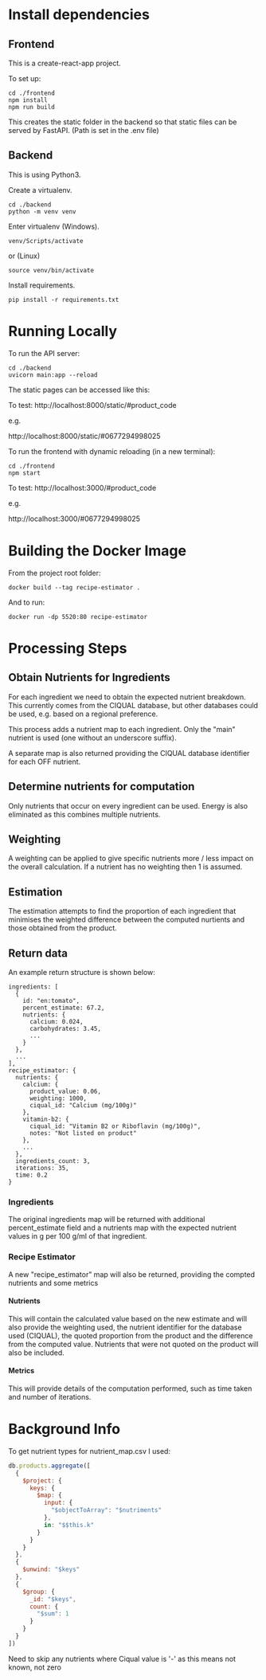 # Install dependencies

## Frontend

This is a create-react-app project.

To set up:

```
cd ./frontend
npm install
npm run build
```

This creates the static folder in the backend so that static files can be served by FastAPI. (Path is set in the .env file)

## Backend

This is using Python3.

Create a virtualenv.
```
cd ./backend
python -m venv venv 
```

Enter virtualenv (Windows).
```
venv/Scripts/activate
```
or (Linux)
```
source venv/bin/activate
```

Install requirements.
```
pip install -r requirements.txt
```

# Running Locally

To run the API server:

```
cd ./backend
uvicorn main:app --reload
```

The static pages can be accessed like this:

To test:
http://localhost:8000/static/#product_code

e.g.

http://localhost:8000/static/#0677294998025

To run the frontend with dynamic reloading (in a new terminal):
```
cd ./frontend
npm start
```

To test:
http://localhost:3000/#product_code

e.g.

http://localhost:3000/#0677294998025

# Building the Docker Image

From the project root folder:
```
docker build --tag recipe-estimator .  
```
And to run:
```
docker run -dp 5520:80 recipe-estimator
```

# Processing Steps

## Obtain Nutrients for Ingredients

For each ingredient we need to obtain the expected nutrient breakdown. This currently comes from the CIQUAL database, but other databases could be used, e.g. based on a regional preference.

This process adds a nutrient map to each ingredient. Only the "main" nutrient is used (one without an underscore suffix).

A separate map is also returned providing the CIQUAL database identifier for each OFF nutrient.

## Determine nutrients for computation

Only nutrients that occur on every ingredient can be used. Energy is also eliminated as this combines multiple nutrients.

## Weighting

A weighting can be applied to give specific nutrients more / less impact on the overall calculation. If a nutrient has no weighting then 1 is assumed.

## Estimation

The estimation attempts to find the proportion of each ingredient that minimises the weighted difference between the computed nurtients and those obtained from the product.

## Return data

An example return structure is shown below:

```
ingredients: [
  {
    id: "en:tomato",
    percent_estimate: 67.2,
    nutrients: {
      calcium: 0.024,
      carbohydrates: 3.45,
      ...
    }
  },
  ...
],
recipe_estimator: {
  nutrients: {
    calcium: {
      product_value: 0.06,
      weighting: 1000,
      ciqual_id: "Calcium (mg/100g)"
    },
    vitamin-b2: {
      ciqual_id: "Vitamin B2 or Riboflavin (mg/100g)",
      notes: "Not listed on product"
    },
    ...
  },
  ingredients_count: 3,
  iterations: 35,
  time: 0.2
}
```

### Ingredients

The original ingredients map will be returned with additional percent_estimate field and a nutrients map with the expected nutrient values in g per 100 g/ml of that ingredient.

### Recipe Estimator

A new "recipe_estimator" map will also be returned, providing the compted nutrients and some metrics

#### Nutrients

This will contain the calculated value based on the new estimate and will also provide the weighting used, the nutrient identifier for the database used (CIQUAL), the quoted proportion from the product and the difference from the computed value. Nutrients that were not quoted on the product will also be included.

#### Metrics

This will provide details of the computation performed, such as time taken and number of iterations.


# Background Info

To get nutrient types for nutrient_map.csv I used:

```js
db.products.aggregate([
  {
    $project: {
      keys: {
        $map: {
          input: {
            "$objectToArray": "$nutriments"
          },
          in: "$$this.k"
        }
      }
    }
  },
  {
    $unwind: "$keys"
  },
  {
    $group: {
      _id: "$keys",
      count: {
        "$sum": 1
      }
    }
  }
])
```

Need to skip any nutrients where Ciqual value is '-' as this means not known, not zero